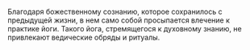 Благодаря божественному сознанию, которое сохранилось с предыдущей жизни, в нем само собой просыпается влечение к практике йоги. Такого йога, стремящегося к духовному знанию, не привлекают ведические обряды и ритуалы.